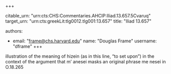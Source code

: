 +++


citable_urn: "urn:cts:CHS:Commentaries.AHCIP:Iliad.13.657.5Cvaruq"
target_urn: "urn:cts:greekLit:tlg0012.tlg001:13.657"
title: "Iliad 13.657"

authors:
- email: "frame@chs.harvard.edu"
  name: "Douglas Frame"
  username: "dframe"
+++

<p>illustration of the meaning of hizein (as in this line, “to set upon”) in the context of the argument that m’ anesei masks an original phrase me nesei in O.18.265</p>